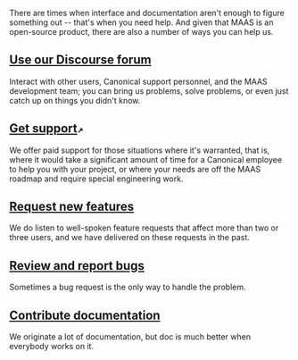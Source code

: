 <!-- "How to give and receive help" -->
There are times when interface and documentation aren't enough to figure something out -- that's when you need help.  And given that MAAS is an open-source product, there are also a number of ways you can help us.

## [Use our Discourse forum](/t/how-to-use-our-discourse-forum/6802)

Interact with other users, Canonical support personnel, and the MAAS development team; you can bring us problems, solve problems, or even just catch up on things you didn't know.

## [Get support](https://maas.io/docs/how-to-contact-us)`↗`

We offer paid support for those situations where it's warranted, that is, where it would take a significant amount of time for a Canonical employee to help you with your project, or where your needs are off the MAAS roadmap and require special engineering work.

## [Request new features](/t/how-to-request-a-new-feature/4447)

We do listen to well-spoken feature requests that affect more than two or three users, and we have delivered on these requests in the past.

## [Review and report bugs](/t/how-to-review-and-report-bugs/4446)

Sometimes a bug request is the only way to handle the problem.

## [Contribute documentation](/t/how-to-contribute-documentation/6949)

We originate a lot of documentation, but doc is much better when everybody works on it.
